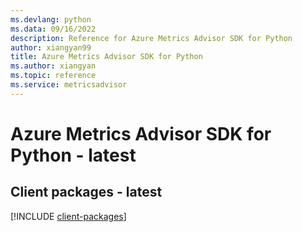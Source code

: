 ```yaml
---
ms.devlang: python
ms.data: 09/16/2022
description: Reference for Azure Metrics Advisor SDK for Python
author: xiangyan99
title: Azure Metrics Advisor SDK for Python
ms.author: xiangyan
ms.topic: reference
ms.service: metricsadvisor
---
```

# Azure Metrics Advisor SDK for Python - latest

## Client packages - latest
[!INCLUDE [client-packages](metrics-advisor-client-index.md)]